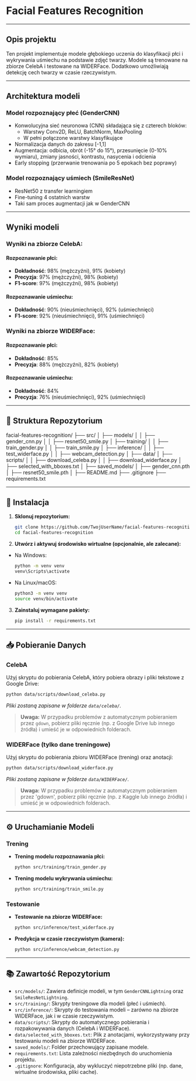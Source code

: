 # Facial Features Recognition

---

## Opis projektu

Ten projekt implementuje modele głębokiego uczenia do klasyfikacji płci i wykrywania uśmiechu na podstawie zdjęć twarzy. Modele są trenowane na zbiorze CelebA i testowane na WIDERFace. Dodatkowo umożliwiają detekcję cech twarzy w czasie rzeczywistym.

---

## Architektura modeli

### Model rozpoznający płeć (GenderCNN)

- Konwolucyjna sieć neuronowa (CNN) składająca się z czterech bloków:
  - Warstwy Conv2D, ReLU, BatchNorm, MaxPooling
  - W pełni połączone warstwy klasyfikujące
- Normalizacja danych do zakresu [-1,1]
- Augmentacja: odbicia, obrót (-15° do 15°), przesunięcie (0-10% wymiaru), zmiany jasności, kontrastu, nasycenia i odcienia
- Early stopping (przerwanie trenowania po 5 epokach bez poprawy)

### Model rozpoznający uśmiech (SmileResNet)

- ResNet50 z transfer learningiem
- Fine-tuning 4 ostatnich warstw
- Taki sam proces augmentacji jak w GenderCNN

---

## Wyniki modeli

### Wyniki na zbiorze CelebA:

#### Rozpoznawanie płci:

- **Dokładność**: 98% (mężczyźni), 91% (kobiety)
- **Precyzja**: 97% (mężczyźni), 98% (kobiety)
- **F1-score**: 97% (mężczyźni), 98% (kobiety)

#### Rozpoznawanie uśmiechu:

- **Dokładność**: 90% (nieuśmiechnięci), 92% (uśmiechnięci)
- **F1-score**: 92% (nieuśmiechnięci), 91% (uśmiechnięci)

### Wyniki na zbiorze WIDERFace:

#### Rozpoznawanie płci:

- **Dokładność**: 85%
- **Precyzja**: 88% (mężczyźni), 82% (kobiety)

#### Rozpoznawanie uśmiechu:

- **Dokładność**: 84%
- **Precyzja**: 76% (nieuśmiechnięci), 92% (uśmiechnięci)

---

## 📂 Struktura Repozytorium

facial-features-recognition/ ├── src/ │ ├── models/ │ │ ├── gender_cnn.py │ │ ├── resnet50_smile.py │ ├── training/ │ │ ├── train_gender.py │ │ ├── train_smile.py │ ├── inference/ │ │ ├── test_widerface.py │ │ ├── webcam_detection.py │ ├── data/ │ ├── scripts/ │ │ ├── download_celeba.py │ │ ├── download_widerface.py │ ├── selected_with_bboxes.txt │ ├── saved_models/ │ ├── gender_cnn.pth │ ├── resnet50_smile.pth │ ├── README.md ├── .gitignore ├── requirements.txt

---

## 🚀 Instalacja

1. **Sklonuj repozytorium:**

   ```bash
   git clone https://github.com/TwojUserName/facial-features-recognition.git
   cd facial-features-recognition

2. **Utwórz i aktywuj środowisko wirtualne (opcjonalnie, ale zalecane):**
   
- Na Windows:
     
   ```bash
   python -m venv venv
   venv\Scripts\activate
   ```
   
- Na Linux/macOS:
     
   ```bash
   python3 -m venv venv
   source venv/bin/activate
   ```

3. **Zainstaluj wymagane pakiety:**
   
   ```bash
   pip install -r requirements.txt
   ```

---

## 📥 Pobieranie Danych

### CelebA

   Użyj skryptu do pobierania CelebA, który pobiera obrazy i pliki tekstowe z Google Drive:
   
   ```bash
   python data/scripts/download_celeba.py
   ```

   *Pliki zostaną zapisane w folderze `data/celeba/`.*
   
> **Uwaga:** W przypadku problemów z automatycznym pobieraniem przez `gdown`, pobierz pliki ręcznie (np. z Google Drive lub innego źródła) i umieść je w odpowiednich folderach.

### WIDERFace (tylko dane treningowe)

   Użyj skryptu do pobierania zbioru WIDERFace (trening) oraz anotacji:
   
   ```bash
   python data/scripts/download_widerface.py
   ```

   *Pliki zostaną zapisane w folderze `data/WIDERFace/`.*
   
> **Uwaga:** W przypadku problemów z automatycznym pobieraniem przez 'gdown', pobierz pliki ręcznie (np. z Kaggle lub innego źródła) i umieść je w odpowiednich folderach.

---

## ⚙️ Uruchamianie Modeli

### Trening

- **Trening modelu rozpoznawania płci:**

   ```bash
   python src/training/train_gender.py
   ```

- **Trening modelu wykrywania uśmiechu:**

  ```bash
  python src/training/train_smile.py
  ```

### Testowanie

- **Testowanie na zbiorze WIDERFace:**

  ```bash
  python src/inference/test_widerface.py
  ```

- **Predykcja w czasie rzeczywistym (kamera):**

  ```bash
  python src/inference/webcam_detection.py
  ```

---

## 📚 Zawartość Repozytorium

- `src/models/`: Zawiera definicje modeli, w tym `GenderCNNLightning` oraz `SmileResNetLightning`.
- `src/training/`: Skrypty treningowe dla modeli (płeć i uśmiech).
- `src/inference/`: Skrypty do testowania modeli – zarówno na zbiorze WIDERFace, jak i w czasie rzeczywistym.
- `data/scripts/`: Skrypty do automatycznego pobierania i rozpakowywania danych (CelebA i WIDERFace).
- `data/selected_with_bboxes.txt`: Plik z anotacjami, wykorzystywany przy testowaniu modeli na zbiorze WIDERFace.
- `saved_models/`: Folder przechowujący zapisane modele.
- `requirements.txt`: Lista zależności niezbędnych do uruchomienia projektu.
- `.gitignore`: Konfiguracja, aby wykluczyć niepotrzebne pliki (np. dane, wirtualne środowiska, pliki cache).

